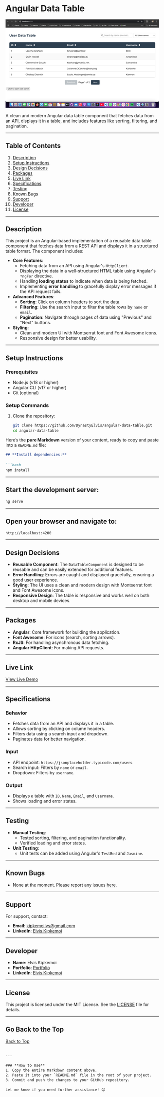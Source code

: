 # **Angular Data Table**

![Screenshot](https://raw.githubusercontent.com/DynastyElvis/angular-data-table/237be6f91d629708d62d2638670baa370c6a2e62/angular-data-table/src/assets/Screen%20Shot%202025-03-10%20at%2023.00.45.png)

A clean and modern Angular data table component that fetches data from an API, displays it in a table, and includes features like sorting, filtering, and pagination.

---

## **Table of Contents**
1. [Description](#description)
2. [Setup Instructions](#setup-instructions)
3. [Design Decisions](#design-decisions)
4. [Packages](#packages)
5. [Live Link](#live-link)
6. [Specifications](#specifications)
7. [Testing](#testing)
8. [Known Bugs](#known-bugs)
9. [Support](#support)
10. [Developer](#developer)
11. [License](#license)

---

## **Description**
This project is an Angular-based implementation of a reusable data table component that fetches data from a REST API and displays it in a structured table format. The component includes:

- **Core Features**:
  - Fetching data from an API using Angular's `HttpClient`.
  - Displaying the data in a well-structured HTML table using Angular's `*ngFor` directive.
  - Handling **loading states** to indicate when data is being fetched.
  - Implementing **error handling** to gracefully display error messages if the API request fails.
- **Advanced Features**:
  - **Sorting**: Click on column headers to sort the data.
  - **Filtering**: Use the search input to filter the table rows by `name` or `email`.
  - **Pagination**: Navigate through pages of data using "Previous" and "Next" buttons.
- **Styling**:
  - Clean and modern UI with Montserrat font and Font Awesome icons.
  - Responsive design for better usability.

---

## **Setup Instructions**

### **Prerequisites**
- Node.js (v18 or higher)
- Angular CLI (v17 or higher)
- Git (optional)

### **Setup Commands**
1. Clone the repository:
   ```bash
   git clone https://github.com/DynastyElvis/angular-data-table.git
   cd angular-data-table
   
Here’s the **pure Markdown** version of your content, ready to copy and paste into a `README.md` file:

```markdown
## **Install dependencies:**

```bash
npm install
```

---

## **Start the development server:**

```bash
ng serve
```

---

## **Open your browser and navigate to:**

```
http://localhost:4200
```

---

## **Design Decisions**
- **Reusable Component**: The `DataTableComponent` is designed to be reusable and can be easily extended for additional features.
- **Error Handling**: Errors are caught and displayed gracefully, ensuring a good user experience.
- **Styling**: The UI uses a clean and modern design with Montserrat font and Font Awesome icons.
- **Responsive Design**: The table is responsive and works well on both desktop and mobile devices.

---

## **Packages**
- **Angular**: Core framework for building the application.
- **Font Awesome**: For icons (search, sorting arrows).
- **RxJS**: For handling asynchronous data fetching.
- **Angular HttpClient**: For making API requests.

---

## **Live Link**
[View Live Demo](https://angular-data-table-demo.vercel.app)

---

## **Specifications**

### **Behavior**
- Fetches data from an API and displays it in a table.
- Allows sorting by clicking on column headers.
- Filters data using a search input and dropdown.
- Paginates data for better navigation.

### **Input**
- API endpoint: `https://jsonplaceholder.typicode.com/users`
- Search input: Filters by `name` or `email`.
- Dropdown: Filters by `username`.

### **Output**
- Displays a table with `ID`, `Name`, `Email`, and `Username`.
- Shows loading and error states.

---

## **Testing**
- **Manual Testing**:
  - Tested sorting, filtering, and pagination functionality.
  - Verified loading and error states.
- **Unit Testing**:
  - Unit tests can be added using Angular's `TestBed` and `Jasmine`.

---

## **Known Bugs**
- None at the moment. Please report any issues [here](https://github.com/DynastyElvis/angular-data-table/issues).

---

## **Support**
For support, contact:
- **Email**: [kipkemoilvs@gmail.com](mailto:kipkemoilvs@gmail.com)
- **LinkedIn**: [Elvis Kipkemoi](https://www.linkedin.com/in/elvis-kipkemoi-aa3548209/)

---

## **Developer**
- **Name**: Elvis Kipkemoi
- **Portfolio**: [Portfolio](https://portfolio-elvis.vercel.app)
- **LinkedIn**: [Elvis Kipkemoi](https://www.linkedin.com/in/elvis-kipkemoi-aa3548209/)

---

## **License**
This project is licensed under the MIT License. See the [LICENSE](LICENSE) file for details.

---

## **Go Back to the Top**
[Back to Top](#angular-data-table)
```

---

### **How to Use**
1. Copy the entire Markdown content above.
2. Paste it into your `README.md` file in the root of your project.
3. Commit and push the changes to your GitHub repository.

Let me know if you need further assistance! 😊
